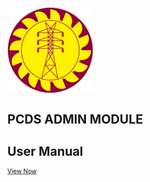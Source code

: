 <img src="./img/Ceylon-Electricity-Board.png"/>

# PCDS ADMIN MODULE 
# User Manual



[View Now](#user-login)
